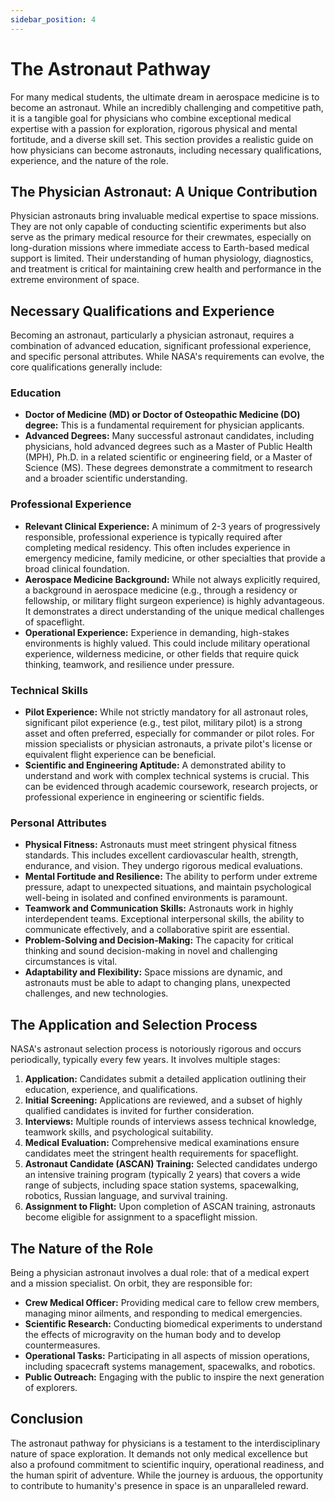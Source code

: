 ```yaml
---
sidebar_position: 4
---
```


# The Astronaut Pathway

For many medical students, the ultimate dream in aerospace medicine is to become an astronaut. While an incredibly challenging and competitive path, it is a tangible goal for physicians who combine exceptional medical expertise with a passion for exploration, rigorous physical and mental fortitude, and a diverse skill set. This section provides a realistic guide on how physicians can become astronauts, including necessary qualifications, experience, and the nature of the role.

## The Physician Astronaut: A Unique Contribution

Physician astronauts bring invaluable medical expertise to space missions. They are not only capable of conducting scientific experiments but also serve as the primary medical resource for their crewmates, especially on long-duration missions where immediate access to Earth-based medical support is limited. Their understanding of human physiology, diagnostics, and treatment is critical for maintaining crew health and performance in the extreme environment of space.

## Necessary Qualifications and Experience

Becoming an astronaut, particularly a physician astronaut, requires a combination of advanced education, significant professional experience, and specific personal attributes. While NASA's requirements can evolve, the core qualifications generally include:

### Education

*   **Doctor of Medicine (MD) or Doctor of Osteopathic Medicine (DO) degree:** This is a fundamental requirement for physician applicants.
*   **Advanced Degrees:** Many successful astronaut candidates, including physicians, hold advanced degrees such as a Master of Public Health (MPH), Ph.D. in a related scientific or engineering field, or a Master of Science (MS). These degrees demonstrate a commitment to research and a broader scientific understanding.

### Professional Experience

*   **Relevant Clinical Experience:** A minimum of 2-3 years of progressively responsible, professional experience is typically required after completing medical residency. This often includes experience in emergency medicine, family medicine, or other specialties that provide a broad clinical foundation.
*   **Aerospace Medicine Background:** While not always explicitly required, a background in aerospace medicine (e.g., through a residency or fellowship, or military flight surgeon experience) is highly advantageous. It demonstrates a direct understanding of the unique medical challenges of spaceflight.
*   **Operational Experience:** Experience in demanding, high-stakes environments is highly valued. This could include military operational experience, wilderness medicine, or other fields that require quick thinking, teamwork, and resilience under pressure.

### Technical Skills

*   **Pilot Experience:** While not strictly mandatory for all astronaut roles, significant pilot experience (e.g., test pilot, military pilot) is a strong asset and often preferred, especially for commander or pilot roles. For mission specialists or physician astronauts, a private pilot's license or equivalent flight experience can be beneficial.
*   **Scientific and Engineering Aptitude:** A demonstrated ability to understand and work with complex technical systems is crucial. This can be evidenced through academic coursework, research projects, or professional experience in engineering or scientific fields.

### Personal Attributes

*   **Physical Fitness:** Astronauts must meet stringent physical fitness standards. This includes excellent cardiovascular health, strength, endurance, and vision. They undergo rigorous medical evaluations.
*   **Mental Fortitude and Resilience:** The ability to perform under extreme pressure, adapt to unexpected situations, and maintain psychological well-being in isolated and confined environments is paramount.
*   **Teamwork and Communication Skills:** Astronauts work in highly interdependent teams. Exceptional interpersonal skills, the ability to communicate effectively, and a collaborative spirit are essential.
*   **Problem-Solving and Decision-Making:** The capacity for critical thinking and sound decision-making in novel and challenging circumstances is vital.
*   **Adaptability and Flexibility:** Space missions are dynamic, and astronauts must be able to adapt to changing plans, unexpected challenges, and new technologies.

## The Application and Selection Process

NASA's astronaut selection process is notoriously rigorous and occurs periodically, typically every few years. It involves multiple stages:

1.  **Application:** Candidates submit a detailed application outlining their education, experience, and qualifications.
2.  **Initial Screening:** Applications are reviewed, and a subset of highly qualified candidates is invited for further consideration.
3.  **Interviews:** Multiple rounds of interviews assess technical knowledge, teamwork skills, and psychological suitability.
4.  **Medical Evaluation:** Comprehensive medical examinations ensure candidates meet the stringent health requirements for spaceflight.
5.  **Astronaut Candidate (ASCAN) Training:** Selected candidates undergo an intensive training program (typically 2 years) that covers a wide range of subjects, including space station systems, spacewalking, robotics, Russian language, and survival training.
6.  **Assignment to Flight:** Upon completion of ASCAN training, astronauts become eligible for assignment to a spaceflight mission.

## The Nature of the Role

Being a physician astronaut involves a dual role: that of a medical expert and a mission specialist. On orbit, they are responsible for:

*   **Crew Medical Officer:** Providing medical care to fellow crew members, managing minor ailments, and responding to medical emergencies.
*   **Scientific Research:** Conducting biomedical experiments to understand the effects of microgravity on the human body and to develop countermeasures.
*   **Operational Tasks:** Participating in all aspects of mission operations, including spacecraft systems management, spacewalks, and robotics.
*   **Public Outreach:** Engaging with the public to inspire the next generation of explorers.

## Conclusion

The astronaut pathway for physicians is a testament to the interdisciplinary nature of space exploration. It demands not only medical excellence but also a profound commitment to scientific inquiry, operational readiness, and the human spirit of adventure. While the journey is arduous, the opportunity to contribute to humanity's presence in space is an unparalleled reward.
